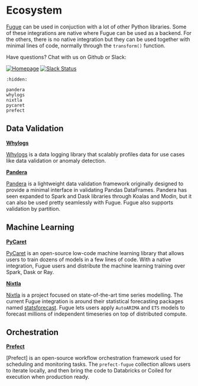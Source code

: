# Ecosystem

[Fugue](https://github.com/fugue-project/fugue) can be used in conjuction with a lot of other Python libraries. Some of these integrations are native where Fugue can be used as a backend. For the others, there is no native integration but they can be used together with minimal lines of code, normally through the `transform()` function.

Have questions? Chat with us on Github or Slack:

[![Homepage](https://img.shields.io/badge/fugue-source--code-red?logo=github)](https://github.com/fugue-project/fugue)
[![Slack Status](https://img.shields.io/badge/slack-join_chat-white.svg?logo=slack&style=social)](http://slack.fugue.ai)

```{toctree}
:hidden:

pandera
whylogs
nixtla
pycaret
prefect
```

## Data Validation

**[Whylogs](whylogs.ipynb)**

[Whylogs](https://github.com/whylabs/whylogs) is a data logging library that scalably profiles data for use cases like data validation or anomaly detection.

**[Pandera](pandera.ipynb)**

[Pandera](https://pandera.readthedocs.io/en/stable/) is a lightweight data validation framework originally designed to provide a minimal interface in validating Pandas DataFrames. Pandera has seen expanded to Spark and Dask libraries through Koalas and Modin, but it can also be used pretty seamlessly with Fugue. Fugue also supports validation by partition.

## Machine Learning

**[PyCaret](pycaret.ipynb)**

[PyCaret](https://pycaret.readthedocs.io/en/stable/) is an open-source low-code machine learning library that allows users to train dozens of models in a few lines of code. With a native integration, Fugue users and distribute the machine learning training over Spark, Dask or Ray.

**[Nixtla](nixtla.ipynb)**

[Nixtla](https://github.com/Nixtla/nixtla) is a project focused on state-of-the-art time series modelling. The current Fugue integration is around their statistical forecasting packages named [statsforecast](https://github.com/Nixtla/statsforecast). Fugue lets users apply `AutoARIMA` and `ETS` models to forecast millions of independent timeseries on top of distributed compute.

## Orchestration

**[Prefect](prefect.ipynb)**

[Prefect] is an open-source workflow orchestration framework used for scheduling and monitoring tasks. The `prefect-fugue` collection allows users to iterate locally, and then bring the code to Databricks or Coiled for execution when production ready.